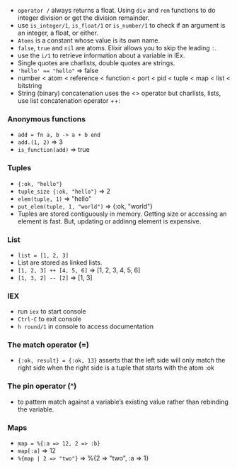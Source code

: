 * `operator /` always returns a float. Using `div` and `rem` functions to do integer division or get the division remainder.
* use `is_integer/1`, `is_float/1` or `is_number/1` to check if an argument is an integer, a float, or either.
* `Atoms` is a constant whose value is its own name.
* `false`, `true` and `nil` are atoms. Elixir allows you to skip the leading `:`.
* use the `i/1` to retrieve information about a variable in IEx.
* Single quotes are charlists, double quotes are strings. 
* `'hello' == "hello"` => false
* number < atom < reference < function < port < pid < tuple < map < list < bitstring
* String (binary) concatenation uses the <> operator but charlists, lists, use list concatenation operator ++:


### Anonymous functions
* `add = fn a, b -> a + b end`
* `add.(1, 2)`       => 3
* `is_function(add)` => true

### Tuples
* `{:ok, "hello"}`
* `tuple_size {:ok, "hello"}` => 2
* `elem(tuple, 1)` => "hello"
* `put_elem(tuple, 1, "world")` => {:ok, "world"}
* Tuples are stored contiguously in memory. Getting size or accessing an element is fast. But, updating or addinng element is expensive.

### List
* `list = [1, 2, 3]`
* List are stored as linked lists. 
* `[1, 2, 3] ++ [4, 5, 6]` => [1, 2, 3, 4, 5, 6]
* `[1, 3, 2] -- [2]` => [1, 3]


### IEX
* run `iex` to start console
* `Ctrl-C` to exit console
*  `h round/1` in console to access documentation

### The match operator (=)
* `{:ok, result} = {:ok, 13}` asserts that the left side will only match the right side when the right side is a tuple that starts with the atom :ok

### The pin operator (^)
* to pattern match against a variable’s existing value rather than rebinding the variable.

### Maps
* `map = %{:a => 12, 2 => :b}`
* `map[:a]` => 12 
* `%{map | 2 => "two"}` => %{2 => "two", :a => 1} 
